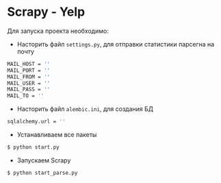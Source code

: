 # Scrapy - Yelp
Для запуска проекта необходимо:
- Насторить файл `settings.py`, для отправки статистики парсегна на почту 
```sh
MAIL_HOST = ''
MAIL_PORT = ''
MAIL_FROM = ''
MAIL_USER = ''
MAIL_PASS = ''
MAIL_TO = ''
```
- Насторить файл `alembic.ini`, для создания БД
```sh
sqlalchemy.url = ''
```
- Устанавливаем все пакеты
```sh
$ python start.py
```
- Запускаем Scrapy
```sh
$ python start_parse.py
```